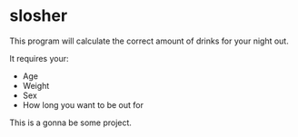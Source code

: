 # slosher

This program will calculate the correct amount of drinks for your night out.

It requires your:
* Age
* Weight
* Sex
* How long you want to be out for

This is a gonna be some project.
